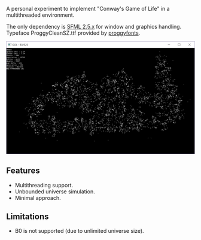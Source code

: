 A personal experiment to implement "Conway's Game of Life" in a multithreaded environment.

The only dependency is [SFML 2.5.x](https://www.sfml-dev.org/) for window and graphics handling.
Typeface ProggyCleanSZ.ttf provided by [proggyfonts](https://proggyfonts.net/).

![Preview Image](./preview.png)

## Features

 - Multithreading support.
 - Unbounded universe simulation.
 - Minimal approach.

## Limitations

- B0 is not supported (due to unlimited universe size).
